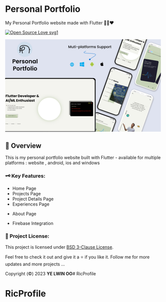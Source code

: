 # Personal Portfolio

My Personal Portfolio website made with Flutter 🍃🍒❤️

[![Open Source Love svg1](https://badges.frapsoft.com/os/v3/open-source.svg?v=103)](#)


![Project Thumbnail](assets/images/thumbnails/portfolio_thumbnail.png)

## 📑 Overview

This is my personal portfolio website built with Flutter - available for multiple platforms : website , android, ios and windows


### 🗝️ Key Features: 
- Home Page
- Projects Page
- Project Details Page
- Experiences Page

[//]: # (- Certificates Page)
- About Page

[//]: # (- Contact Me Page)
- Firebase Integration

[//]: # (### 🔗 Preview Links:)

[//]: # ()
[//]: # (- 🕸️ [Web Version: https://ye-lwin-oo.vercel.app]&#40;https://ye-lwin-oo.vercel.app&#41;)

[//]: # (- 📱 [Mobile Version]&#40;http://u.pc.cd/oJ17&#41;)

### 🪪 Project License:
This project is licensed under [BSD 3-Clause License](LICENSE).

[//]: # (### Want a short preview?)

[//]: # ()
[//]: # (![Walkghrough video]&#40;assets/images/thumbnails/portfolio_peek.gif&#41;)


Feel free to check it out and give it a ⭐ if you like it. 
Follow me for more updates and more projects ...

Copyright (©️) 2023 __YE LWIN OO__# RicProfile
# RicProfile
